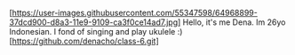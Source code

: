 [https://user-images.githubusercontent.com/55347598/64968899-37dcd900-d8a3-11e9-9109-ca3f0ce14ad7.jpg]
Hello, it's me Dena. Im 26yo Indonesian. I fond of singing and play ukulele :)
[https://github.com/denacho/class-6.git]
